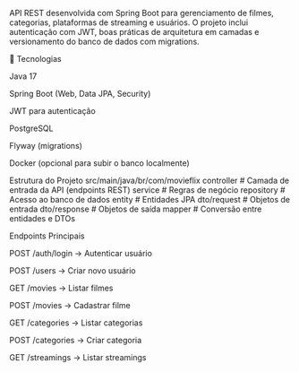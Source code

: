 API REST desenvolvida com Spring Boot para gerenciamento de filmes, categorias, plataformas de streaming e usuários.
O projeto inclui autenticação com JWT, boas práticas de arquitetura em camadas e versionamento do banco de dados com migrations.

🚀 Tecnologias

Java 17

Spring Boot (Web, Data JPA, Security)

JWT para autenticação

PostgreSQL

Flyway (migrations)

Docker (opcional para subir o banco localmente)

Estrutura do Projeto
src/main/java/br/com/movieflix
controller   # Camada de entrada da API (endpoints REST)
service      # Regras de negócio
repository   # Acesso ao banco de dados
entity       # Entidades JPA
dto/request  # Objetos de entrada
dto/response # Objetos de saída
mapper       # Conversão entre entidades e DTOs



Endpoints Principais

POST /auth/login → Autenticar usuário

POST /users → Criar novo usuário

GET /movies → Listar filmes

POST /movies → Cadastrar filme

GET /categories → Listar categorias

POST /categories → Criar categoria

GET /streamings → Listar streamings
